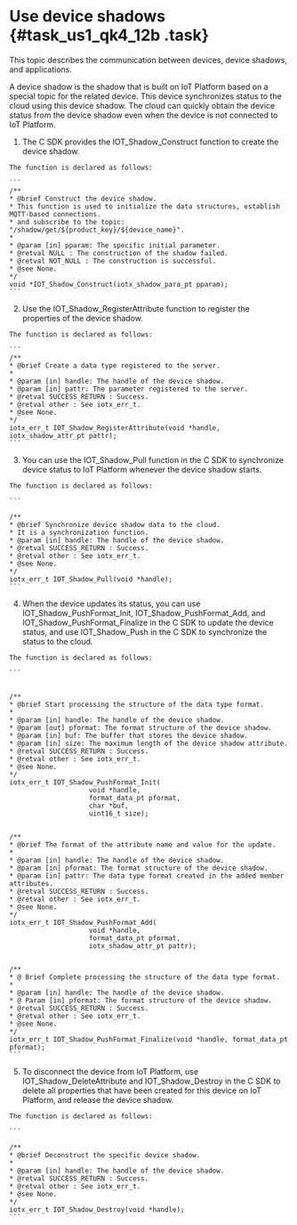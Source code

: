 # Use device shadows {#task_us1_qk4_12b .task}

This topic describes the communication between devices, device shadows, and applications.

A device shadow is the shadow that is built on IoT Platform based on a special topic for the related device. This device synchronizes status to the cloud using this device shadow. The cloud can quickly obtain the device status from the device shadow even when the device is not connected to IoT Platform.

1.   The C SDK provides the IOT\_Shadow\_Construct function to create the device shadow. 

    The function is declared as follows:

    ```
    /**
    * @brief Construct the device shadow.
    * This function is used to initialize the data structures, establish MQTT-based connections.
    * and subscribe to the topic: "/shadow/get/${product_key}/${device_name}".
    *
    * @param [in] pparam: The specific initial parameter.
    * @retval NULL : The construction of the shadow failed.
    * @retval NOT_NULL : The construction is successful.
    * @see None.
    */
    void *IOT_Shadow_Construct(iotx_shadow_para_pt pparam);
    ```

2.   Use the IOT\_Shadow\_RegisterAttribute function to register the properties of the device shadow. 

    The function is declared as follows:

    ```
    /**
    * @brief Create a data type registered to the server.
    *
    * @param [in] handle: The handle of the device shadow.
    * @param [in] pattr: The parameter registered to the server.
    * @retval SUCCESS_RETURN : Success.
    * @retval other : See iotx_err_t.
    * @see None.
    */
    iotx_err_t IOT_Shadow_RegisterAttribute(void *handle, iotx_shadow_attr_pt pattr);
    ```

3.   You can use the IOT\_Shadow\_Pull function in the C SDK to synchronize device status to IoT Platform whenever the device shadow starts. 

    The function is declared as follows:

    ```
    
    /**
    * @brief Synchronize device shadow data to the cloud.
    * It is a synchronization function.
    * @param [in] handle: The handle of the device shadow.
    * @retval SUCCESS_RETURN : Success.
    * @retval other : See iotx_err_t.
    * @see None.
    */
    iotx_err_t IOT_Shadow_Pull(void *handle);
    ```

4.   When the device updates its status, you can use IOT\_Shadow\_PushFormat\_Init, IOT\_Shadow\_PushFormat\_Add, and IOT\_Shadow\_PushFormat\_Finalize in the C SDK to update the device status, and use IOT\_Shadow\_Push in the C SDK to synchronize the status to the cloud. 

    The function is declared as follows:

    ```
    
    
    /**
    * @brief Start processing the structure of the data type format.
    *
    * @param [in] handle: The handle of the device shadow.
    * @param [out] pformat: The format structure of the device shadow.
    * @param [in] buf: The buffer that stores the device shadow.
    * @param [in] size: The maximum length of the device shadow attribute.
    * @retval SUCCESS_RETURN : Success.
    * @retval other : See iotx_err_t.
    * @see None.
    */
    iotx_err_t IOT_Shadow_PushFormat_Init(
                        void *handle,
                        format_data_pt pformat,
                        char *buf,
                        uint16_t size);
    
    
    /**
    * @brief The format of the attribute name and value for the update.
    *
    * @param [in] handle: The handle of the device shadow.
    * @param [in] pformat: The format structure of the device shadow.
    * @param [in] pattr: The data type format created in the added member attributes.
    * @retval SUCCESS_RETURN : Success.
    * @retval other : See iotx_err_t.
    * @see None.
    */
    iotx_err_t IOT_Shadow_PushFormat_Add(
                        void *handle,
                        format_data_pt pformat,
                        iotx_shadow_attr_pt pattr);
    
    
    /**
    * @ Brief Complete processing the structure of the data type format.
    *
    * @param [in] handle: The handle of the device shadow.
    * @ Param [in] pformat: The format structure of the device shadow.
    * @retval SUCCESS_RETURN : Success.
    * @retval other : See iotx_err_t.
    * @see None.
    */
    iotx_err_t IOT_Shadow_PushFormat_Finalize(void *handle, format_data_pt pformat);
    ```

5.   To disconnect the device from IoT Platform, use IOT\_Shadow\_DeleteAttribute and IOT\_Shadow\_Destroy in the C SDK to delete all properties that have been created for this device on IoT Platform, and release the device shadow. 

    The function is declared as follows:

    ```
    
    /**
    * @brief Deconstruct the specific device shadow.
    *
    * @param [in] handle: The handle of the device shadow.
    * @retval SUCCESS_RETURN : Success.
    * @retval other : See iotx_err_t.
    * @see None.
    */
    iotx_err_t IOT_Shadow_Destroy(void *handle);
    ```


